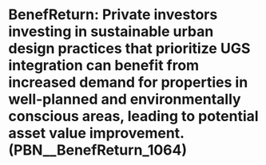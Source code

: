 # BenefReturn: __Private investors investing in sustainable urban design practices that prioritize UGS integration can benefit from increased demand for properties in well-planned and environmentally conscious areas, leading to potential asset value improvement.__ (PBN__BenefReturn_1064)

